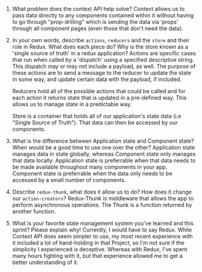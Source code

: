 1. What problem does the context API help solve?
    Context allows us to pass data directly to any components contained within it without having to go through "prop-drilling" which is sending the data via 'props'
    through all component pages (even those that don't need the data).

2. In your own words, describe `actions`, `reducers` and the `store` and their role in Redux. What does each piece do? Why is the store known as a 'single source of truth' in a redux application?
    Actions are specific cases that run when called by a 'dispatch' using a specified descriptive string. This dispatch may or may not include a payload, as well.
    The purpose of these actions are to send a message to the reducer to update the state in some way, and update certain data with the payload, if included.

    Reducers hold all of the possible actions that could be called and for each action it returns state that is updated in a pre-defined way.
    This allows us to manage state in a predictable way.

    Store is a container that holds all of our application's state data (i.e "Single Source of Truth").
    That data can then be accessed by our components.
    
3. What is the difference between Application state and Component state? When would be a good time to use one over the other?
    Application state manages data in state globally, whereas Component state only manages that data locally.
    Application state is preferrable when that data needs to be made available throughout many components in your app.
    Component state is preferrable when the data only needs to be accessed by a small number of components.

4. Describe `redux-thunk`, what does it allow us to do? How does it change our `action-creators`?
    Redux-Thunk is middleware that allows the app to perform asynchronous operations.
    The Thunk is a function returned by another function.

5. What is your favorite state management system you've learned and this sprint? Please explain why!
    Currently, I would have to say Redux. While Context API does seem simpler to use, my most recent experience with it included a lot
    of hand-holding in that Project, so I'm not sure if the simplicity I experienced is deceptive. Whereas with Redux, I've spent
    many hours fighting with it, but that experience allowed me to get a better understanding of it.
